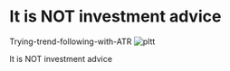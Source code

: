 # It is NOT investment advice
Trying-trend-following-with-ATR
![pltt](https://github.com/HMutlu1/Trying-trend-following-with-ATR/assets/103946480/a2d09508-7fa9-4205-aa22-aa864f93e4d5)

It is NOT investment advice
